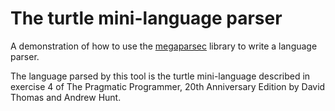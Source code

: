 # The turtle mini-language parser

A demonstration of how to use the [megaparsec][] library to write a
language parser.

The language parsed by this tool is the turtle mini-language described
in exercise 4 of The Pragmatic Programmer, 20th Anniversary Edition by
David Thomas and Andrew Hunt.

[megaparsec]: https://hackage.haskell.org/package/megaparsec
